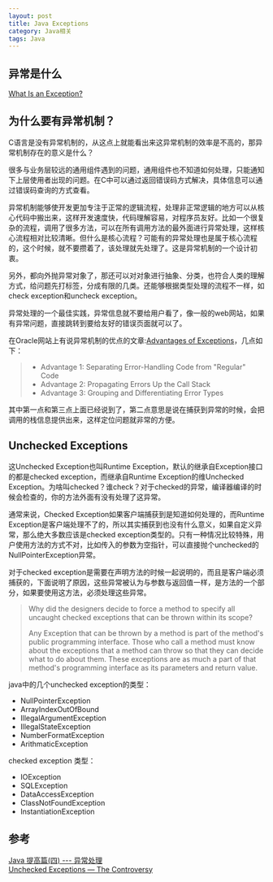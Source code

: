```yaml
---
layout: post
title: Java Exceptions
category: Java相关
tags: Java
---
```


## 异常是什么 ##

[What Is an Exception?](https://docs.oracle.com/javase/tutorial/essential/exceptions/definition.html)

## 为什么要有异常机制？ ##
C语言是没有异常机制的，从这点上就能看出来这异常机制的效率是不高的，那异常机制存在的意义是什么？

很多与业务层较远的通用组件遇到的问题，通用组件也不知道如何处理，只能通知下上层使用者出现的问题。在C中可以通过返回错误码方式解决，具体信息可以通过错误码查询的方式查看。

异常机制能够使开发更加专注于正常的逻辑流程，处理非正常逻辑的地方可以从核心代码中搬出来，这样开发速度快，代码理解容易，对程序员友好。比如一个很复杂的流程，调用了很多方法，可以在所有调用方法的最外面进行异常处理，这样核心流程相对比较清晰。但什么是核心流程？可能有的异常处理也是属于核心流程的，这个时候，就不要攒着了，该处理就先处理了。这是异常机制的一个设计初衷。

另外，都向外抛异常对象了，那还可以对对象进行抽象、分类，也符合人类的理解方式，给问题先打标签，分成有限的几类。还能够根据类型处理的流程不一样，如check exception和uncheck exception。

异常处理的一个最佳实践，异常信息就不要给用户看了，像一般的web网站，如果有异常问题，直接跳转到要给友好的错误页面就可以了。

在Oracle网站上有说异常机制的优点的文章:[Advantages of Exceptions](https://docs.oracle.com/javase/tutorial/essential/exceptions/advantages.html)，几点如下：

> - Advantage 1: Separating Error-Handling Code from "Regular" Code
> - Advantage 2: Propagating Errors Up the Call Stack
> - Advantage 3: Grouping and Differentiating Error Types

其中第一点和第三点上面已经说到了，第二点意思是说在捕获到异常的时候，会把调用的栈信息提供出来，这样定位问题就非常的方便。

## Unchecked Exceptions ##
这Unchecked Exception也叫Runtime Exception，默认的继承自Exception接口的都是checked exception，而继承自Runtime Exception的维Unchecked Exception。为啥叫checked？谁check？对于checked的异常，编译器编译的时候会检查的，你的方法外面有没有处理了这异常。

通常来说，Checked Exception如果客户端捕获到是知道如何处理的，而Runtime Exception是客户端处理不了的，所以其实捕获到也没有什么意义，如果自定义异常，那么绝大多数应该是checked exception类型的。只有一种情况比较特殊，用户使用方法的方式不对，比如传入的参数为空指针，可以直接抛个unchecked的NullPointerException异常。

对于checked exception是需要在声明方法的时候一起说明的，而且是客户端必须捕获的，下面说明了原因，这些异常被认为与参数与返回值一样，是方法的一个部分，如果要使用这方法，必须处理这些异常。

> Why did the designers decide to force a method to specify all uncaught checked exceptions that can be thrown within its scope? 
> 
> Any Exception that can be thrown by a method is part of the method's public programming interface. Those who call a method must know about the exceptions that a method can throw so that they can decide what to do about them. These exceptions are as much a part of that method's programming interface as its parameters and return value.

java中的几个unchecked exception的类型：

- NullPointerException
- ArrayIndexOutOfBound
- IllegalArgumentException
- IllegalStateException
- NumberFormatException
- ArithmaticException

checked exception 类型：

- IOException
- SQLException
- DataAccessException
- ClassNotFoundException
- InstantiationException

## 参考 ##
[Java 提高篇(四) --- 异常处理](http://liuzxc.github.io/blog/java-advance-04/)  
[Unchecked Exceptions — The Controversy](https://docs.oracle.com/javase/tutorial/essential/exceptions/runtime.html)


